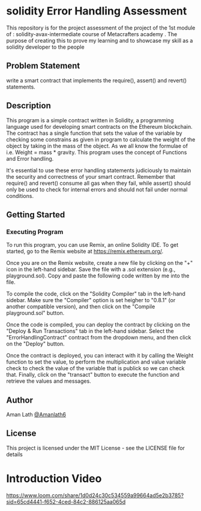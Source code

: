 # solidity Error Handling Assessment

This repository is for the project assessment of the project of the 1st module of : solidity-avax-intermediate course of Metacrafters academy . The purpose of creating this to prove my learning and to showcase my skill as a solidity developer to the people

## Problem Statement

write a smart contract that implements the require(), assert() and revert() statements.

## Description
This program is a simple contract written in Solidity, a programming language used for developing smart contracts on the Ethereum blockchain. The contract has a single function that sets the value of the variable by checking some constrains as given in program to calculate the weight of the object by taking in the mass of the object. As we all know the formulae of i.e. Weight = mass * gravity. This program uses the concept of Functions and Error handling.

It's essential to use these error handling statements judiciously to maintain the security and correctness of your smart contract. Remember that require() and revert() consume all gas when they fail, while assert() should only be used to check for internal errors and should not fail under normal conditions.

## Getting Started

### Executing Program

To run this program, you can use Remix, an online Solidity IDE. To get started, go to the Remix website at https://remix.ethereum.org/.

Once you are on the Remix website, create a new file by clicking on the "+" icon in the left-hand sidebar. Save the file with a .sol extension (e.g., playground.sol). Copy and paste the following code written by me into the file.

To compile the code, click on the "Solidity Compiler" tab in the left-hand sidebar. Make sure the "Compiler" option is set heigher to "0.8.1" (or another compatible version), and then click on the "Compile playground.sol" button.

Once the code is compiled, you can deploy the contract by clicking on the "Deploy & Run Transactions" tab in the left-hand sidebar. Select the "ErrorHandlingContract" contract from the dropdown menu, and then click on the "Deploy" button.

Once the contract is deployed, you can interact with it by calling the Weight function to set the value, to perform the multiplication and value variable check to check the value of the variable that is publick so we can check that. Finally, click on the "transact" button to execute the function and retrieve the values and messages.

## Author

Aman Lath
[@Amanlath6](https://twitter.com/amanlath6)

## License

This project is licensed under the MIT License - see the LICENSE file for details

# Introduction Video

https://www.loom.com/share/1d0d24c30c534559a99664ad5e2b3785?sid=65cd4441-f652-4ced-84c2-886125aa065d

